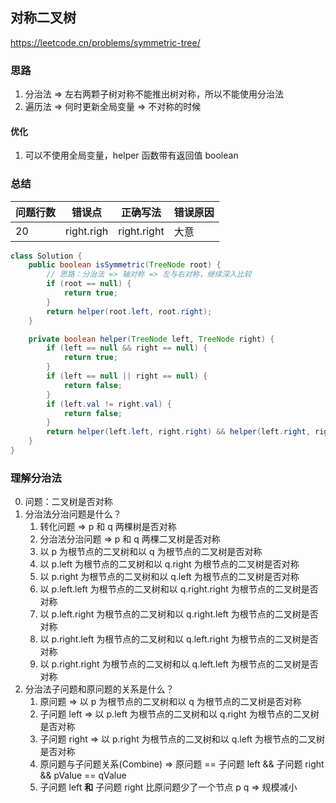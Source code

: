 ## 对称二叉树

<https://leetcode.cn/problems/symmetric-tree/>

### 思路

1. 分治法 => 左右两颗子树对称不能推出树对称，所以不能使用分治法
2. 遍历法 => 何时更新全局变量 => 不对称的时候

#### 优化

1. 可以不使用全局变量，helper 函数带有返回值 boolean

### 总结

| 问题行数 | 错误点        | 正确写法        | 错误原因 |
|------|------------|-------------|------|
| 20   | right.righ | right.right | 大意   |

```java
class Solution {
    public boolean isSymmetric(TreeNode root) {
        // 思路：分治法 => 轴对称 => 左与右对称，继续深入比较
        if (root == null) {
            return true;
        }
        return helper(root.left, root.right);
    }

    private boolean helper(TreeNode left, TreeNode right) {
        if (left == null && right == null) {
            return true;
        }
        if (left == null || right == null) {
            return false;
        }
        if (left.val != right.val) {
            return false;
        }
        return helper(left.left, right.right) && helper(left.right, right.left);
    }
}
```

### 理解分治法

0. 问题：二叉树是否对称
1. 分治法分治问题是什么？
    1. 转化问题 => p 和 q 两棵树是否对称
    2. 分治法分治问题 => p 和 q 两棵二叉树是否对称
    3. 以 p 为根节点的二叉树和以 q 为根节点的二叉树是否对称
    4. 以 p.left 为根节点的二叉树和以 q.right 为根节点的二叉树是否对称
    5. 以 p.right 为根节点的二叉树和以 q.left 为根节点的二叉树是否对称
    6. 以 p.left.left 为根节点的二叉树和以 q.right.right 为根节点的二叉树是否对称
    7. 以 p.left.right 为根节点的二叉树和以 q.right.left 为根节点的二叉树是否对称
    8. 以 p.right.left 为根节点的二叉树和以 q.left.right 为根节点的二叉树是否对称
    9. 以 p.right.right 为根节点的二叉树和以 q.left.left 为根节点的二叉树是否对称
2. 分治法子问题和原问题的关系是什么？
    1. 原问题 => 以 p 为根节点的二叉树和以 q 为根节点的二叉树是否对称
    2. 子问题 left => 以 p.left 为根节点的二叉树和以 q.right 为根节点的二叉树是否对称
    3. 子问题 right => 以 p.right 为根节点的二叉树和以 q.left 为根节点的二叉树是否对称
    4. 原问题与子问题关系(Combine) => 原问题 == 子问题 left && 子问题 right && pValue == qValue
    5. 子问题 left **和** 子问题 right 比原问题少了一个节点 p q => 规模减小
